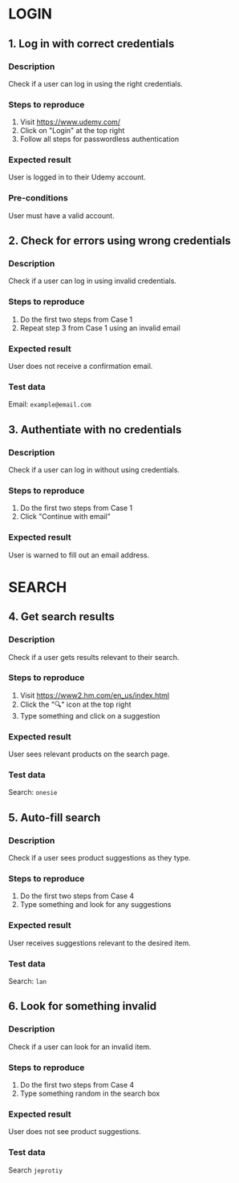 # LOGIN
## 1. Log in with correct credentials
### Description
Check if a user can log in using the right credentials.
### Steps to reproduce
1. Visit https://www.udemy.com/
2. Click on "Login" at the top right
3. Follow all steps for passwordless authentication
### Expected result
User is logged in to their Udemy account.
### Pre-conditions
User must have a valid account.

## 2. Check for errors using wrong credentials
### Description
Check if a user can log in using invalid credentials.
### Steps to reproduce
1. Do the first two steps from Case 1
2. Repeat step 3 from Case 1 using an invalid email
### Expected result
User does not receive a confirmation email.
### Test data
Email: `example@email.com`

## 3. Authentiate with no credentials
### Description
Check if a user can log in without using credentials.
### Steps to reproduce
1. Do the first two steps from Case 1
2. Click "Continue with email"
### Expected result
User is warned to fill out an email address.

# SEARCH<br/>
## 4. Get search results
### Description
Check if a user gets results relevant to their search.
### Steps to reproduce
1. Visit https://www2.hm.com/en_us/index.html
2. Click the "🔍" icon at the top right
3. Type something and click on a suggestion
### Expected result
User sees relevant products on the search page.
### Test data
Search: `onesie`

## 5. Auto-fill search
### Description
Check if a user sees product suggestions as they type.
### Steps to reproduce
1. Do the first two steps from Case 4
2. Type something and look for any suggestions
### Expected result
User receives suggestions relevant to the desired item.
### Test data
Search: `lan`

## 6. Look for something invalid
### Description
Check if a user can look for an invalid item.
### Steps to reproduce
1. Do the first two steps from Case 4
2. Type something random in the search box
### Expected result
User does not see product suggestions.
### Test data
Search `jeprotiy`
